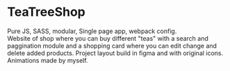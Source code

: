 # TeaTreeShop

Pure JS, SASS, modular, Single page app, webpack config.  
Website of shop where you can buy different "teas" with a search and paggination module and a shopping card where you can edit change and delete added products. Project layout build in figma and with original icons.
Animations made by myself.
